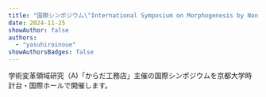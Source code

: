 ```yaml
---
title: "国際シンポジウム\"International Symposium on Morphogenesis by Non-Cellular Materials\""
date: 2024-11-25
showAuthor: false
authors:
  - "yasuhiroinoue"
showAuthorsBadges: false
---
```


学術変革領域研究（A)「からだ工務店」主催の国際シンポジウムを京都大学時計台・国際ホールで開催します。
